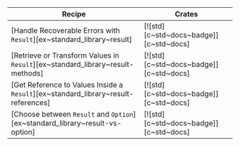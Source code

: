 | Recipe | Crates |
|---|---|
| [Handle Recoverable Errors with `Result`][ex~standard_library~result] | [![std][c~std~docs~badge]][c~std~docs] |
| [Retrieve or Transform Values in `Result`][ex~standard_library~result-methods] | [![std][c~std~docs~badge]][c~std~docs] |
| [Get Reference to Values Inside a `Result`][ex~standard_library~result-references] | [![std][c~std~docs~badge]][c~std~docs] |
| [Choose between `Result` and `Option`][ex~standard_library~result-vs-option] | [![std][c~std~docs~badge]][c~std~docs] |
